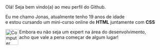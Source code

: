 ##
Olá! Seja bem vindo(a) ao meu perfil do Github.

Eu me chamo Jonas, atualmente tenho 19 anos de idade </br>
e estou cursando um mini-curso online de <strong>HTML</strong>
juntamente com <strong>CSS</strong>

<img align="left" alt="Computer" src="https://media.giphy.com/media/Ll22OhMLAlVDb8UQWe/giphy.gif" width="40" height="50"/>

<div>Embora eu não seja um expert na área do desenvolvimento,</div>
acho que vale a pena começar de algum lugar!
